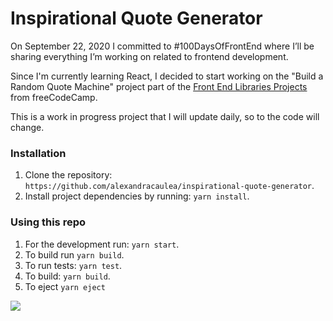 # Inspirational Quote Generator

On September 22, 2020 I committed to #100DaysOfFrontEnd where I’ll be sharing everything I’m working on related to frontend development.

Since I'm currently learning React, I decided to start working on the "Build a Random Quote Machine" project part of the [Front End Libraries Projects](https://www.freecodecamp.org/learn/front-end-libraries/front-end-libraries-projects/build-a-random-quote-machine) from freeCodeCamp.

This is a work in progress project that I will update daily, so to the code will change.

### Installation

1. Clone the repository: `https://github.com/alexandracaulea/inspirational-quote-generator`.
2. Install project dependencies by running: `yarn install`.

### Using this repo

1. For the development run: `yarn start`.
2. To build run `yarn build`.
3. To run tests: `yarn test`.
4. To build: `yarn build`.
5. To eject `yarn eject`

![](inspirational-quote-generator.gif.gif)
